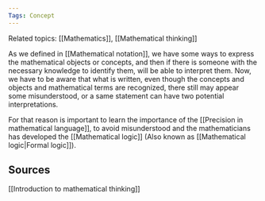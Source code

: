 ```yaml
---
Tags: Concept
---
```

Related topics: [[Mathematics]], [[Mathematical thinking]]

As we defined in [[Mathematical notation]], we have some ways to express the mathematical objects or concepts, and then if there is someone with the necessary knowledge to identify them, will be able to interpret them. Now, we have to be aware that what is written, even though  the concepts and objects and mathematical terms are recognized, there still may appear some misunderstood, or a same statement can have two potential interpretations.   

For that reason is important to learn the importance of the [[Precision in mathematical language]], to avoid misunderstood and the mathematicians has developed the [[Mathematical logic]] (Also known as [[Mathematical logic|Formal logic]]). 

## Sources
[[Introduction to mathematical thinking]]